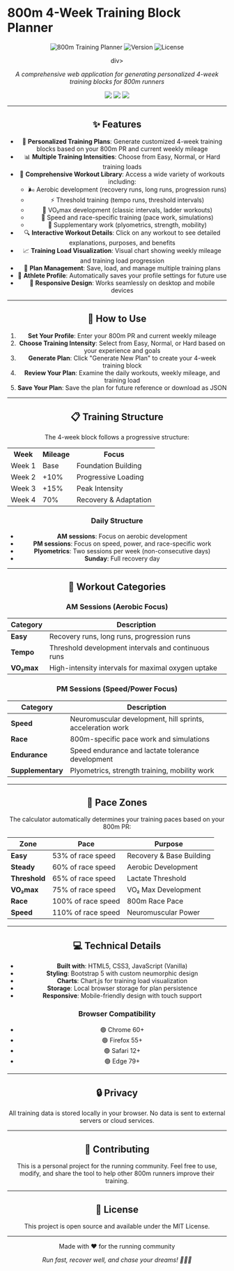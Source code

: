 # 800m 4-Week Training Block Planner

<div align="center">

![800m Training Planner](https://img.shields.io/badge/800m-Training-3498db?style=for-the-badge&logo=running&logoColor=white)
![Version](https://img.shields.io/badge/Version-1.0.0-green?style=for-the-badge)
![License](https://img.shields.io/badge/License-MIT-blue?style=for-the-badge)

div>

<p align="center">
  <em>A comprehensive web application for generating personalized 4-week training blocks for 800m runners</em>
</p>

<p align="center">
  <img src="https://img.shields.io/badge/Built%20with-HTML5-orange?style=for-the-badge&logo=html5&logoColor=white" />
  <img src="https://img.shields.io/badge/Built%20with-CSS3-blue?style=for-the-badge&logo=css3&logoColor=white" />
  <img src="https://img.shields.io/badge/Built%20with-JavaScript-yellow?style=for-the-badge&logo=javascript&logoColor=black" />
</p>

---

## ✨ Features

- 🎯 **Personalized Training Plans**: Generate customized 4-week training blocks based on your 800m PR and current weekly mileage
- 📊 **Multiple Training Intensities**: Choose from Easy, Normal, or Hard training loads
- 🏃 **Comprehensive Workout Library**: Access a wide variety of workouts including:
  - 🌬️ Aerobic development (recovery runs, long runs, progression runs)
  - ⚡ Threshold training (tempo runs, threshold intervals)
  - 🚀 VO₂max development (classic intervals, ladder workouts)
  - 🎯 Speed and race-specific training (pace work, simulations)
  - 💪 Supplementary work (plyometrics, strength, mobility)
- 🔍 **Interactive Workout Details**: Click on any workout to see detailed explanations, purposes, and benefits
- 📈 **Training Load Visualization**: Visual chart showing weekly mileage and training load progression
- 💾 **Plan Management**: Save, load, and manage multiple training plans
- 👤 **Athlete Profile**: Automatically saves your profile settings for future use
- 📱 **Responsive Design**: Works seamlessly on desktop and mobile devices

---

## 🚀 How to Use

1. **Set Your Profile**: Enter your 800m PR and current weekly mileage
2. **Choose Training Intensity**: Select from Easy, Normal, or Hard based on your experience and goals
3. **Generate Plan**: Click "Generate New Plan" to create your 4-week training block
4. **Review Your Plan**: Examine the daily workouts, weekly mileage, and training load
5. **Save Your Plan**: Save the plan for future reference or download as JSON

---

## 📋 Training Structure

The 4-week block follows a progressive structure:

<div align="center">
  <table>
    <tr>
      <th>Week</th>
      <th>Mileage</th>
      <th>Focus</th>
    </tr>
    <tr>
      <td>Week 1</td>
      <td>Base</td>
      <td>Foundation Building</td>
    </tr>
    <tr>
      <td>Week 2</td>
      <td>+10%</td>
      <td>Progressive Loading</td>
    </tr>
    <tr>
      <td>Week 3</td>
      <td>+15%</td>
      <td>Peak Intensity</td>
    </tr>
    <tr>
      <td>Week 4</td>
      <td>70%</td>
      <td>Recovery & Adaptation</td>
    </tr>
  </table>
</div>

### Daily Structure
- **AM sessions**: Focus on aerobic development
- **PM sessions**: Focus on speed, power, and race-specific work
- **Plyometrics**: Two sessions per week (non-consecutive days)
- **Sunday**: Full recovery day

---

## 🏃 Workout Categories

### AM Sessions (Aerobic Focus)
| Category | Description |
|----------|-------------|
| **Easy** | Recovery runs, long runs, progression runs |
| **Tempo** | Threshold development intervals and continuous runs |
| **VO₂max** | High-intensity intervals for maximal oxygen uptake |

### PM Sessions (Speed/Power Focus)
| Category | Description |
|----------|-------------|
| **Speed** | Neuromuscular development, hill sprints, acceleration work |
| **Race** | 800m-specific pace work and simulations |
| **Endurance** | Speed endurance and lactate tolerance development |
| **Supplementary** | Plyometrics, strength training, mobility work |

---

## 🎯 Pace Zones

The calculator automatically determines your training paces based on your 800m PR:

| Zone | Pace | Purpose |
|------|------|---------|
| **Easy** | 53% of race speed | Recovery & Base Building |
| **Steady** | 60% of race speed | Aerobic Development |
| **Threshold** | 65% of race speed | Lactate Threshold |
| **VO₂max** | 75% of race speed | VO₂ Max Development |
| **Race** | 100% of race speed | 800m Race Pace |
| **Speed** | 110% of race speed | Neuromuscular Power |

---

## 💻 Technical Details

- **Built with**: HTML5, CSS3, JavaScript (Vanilla)
- **Styling**: Bootstrap 5 with custom neumorphic design
- **Charts**: Chart.js for training load visualization
- **Storage**: Local browser storage for plan persistence
- **Responsive**: Mobile-friendly design with touch support

### Browser Compatibility
- 🟢 Chrome 60+
- 🟢 Firefox 55+
- 🟢 Safari 12+
- 🟢 Edge 79+

---

## 🔒 Privacy

All training data is stored locally in your browser. No data is sent to external servers or cloud services.

---

## 🤝 Contributing

This is a personal project for the running community. Feel free to use, modify, and share the tool to help other 800m runners improve their training.

---

## 📜 License

This project is open source and available under the MIT License.

<div align="center">
  <hr>
  <p>Made with ❤️ for the running community</p>
  <p><em>Run fast, recover well, and chase your dreams! 🏃‍♂️💨</em></p>
</div>
